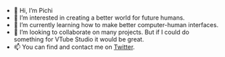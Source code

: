 - 👋 Hi, I’m Pichi
- 👀 I’m interested in creating a better world for future humans.
- 🌱 I’m currently learning how to make better computer-human interfaces.
- 💞️ I’m looking to collaborate on many projects. But if I could do something for VTube Studio it would be great.
- 📫 You can find and contact me on [Twitter](https://twitter.com/pichi_shiina).

<!---
PichiPachi/PichiPachi is a ✨ special ✨ repository because its `README.md` (this file) appears on your GitHub profile.
You can click the Preview link to take a look at your changes.
--->
